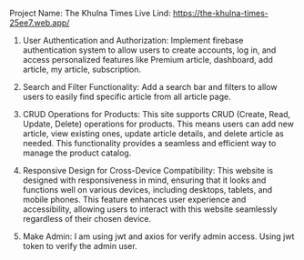 Project Name: The Khulna Times
Live Lind: https://the-khulna-times-25ee7.web.app/

1. User Authentication and Authorization: Implement firebase authentication system to allow users to create accounts, log in, and access personalized features like Premium article, dashboard, add article, my article, subscription.

2. Search and Filter Functionality: Add a search bar and filters to allow users to easily find specific article from all article page.

3. CRUD Operations for Products: This site supports CRUD (Create, Read, Update, Delete) operations for products. This means users can add new article, view existing ones, update article details, and delete article as needed. This functionality provides a seamless and efficient way to manage the product catalog.

4. Responsive Design for Cross-Device Compatibility: This website is designed with responsiveness in mind, ensuring that it looks and functions well on various devices, including desktops, tablets, and mobile phones. This feature enhances user experience and accessibility, allowing users to interact with this website seamlessly regardless of their chosen device.

5. Make Admin: I am using jwt and axios for verify admin access. Using jwt token to verify the admin user.